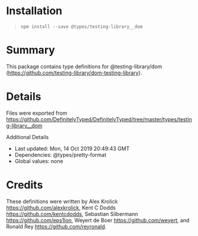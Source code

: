# Installation
> `npm install --save @types/testing-library__dom`

# Summary
This package contains type definitions for @testing-library/dom (https://github.com/testing-library/dom-testing-library).

# Details
Files were exported from https://github.com/DefinitelyTyped/DefinitelyTyped/tree/master/types/testing-library__dom

Additional Details
 * Last updated: Mon, 14 Oct 2019 20:49:43 GMT
 * Dependencies: @types/pretty-format
 * Global values: none

# Credits
These definitions were written by Alex Krolick <https://github.com/alexkrolick>, Kent C Dodds <https://github.com/kentcdodds>, Sebastian Silbermann <https://github.com/eps1lon>, Weyert de Boer <https://github.com/weyert>, and Ronald Rey <https://github.com/reyronald>.

